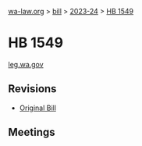 [wa-law.org](/) > [bill](/bill/) > [2023-24](/bill/2023-24/) > [HB 1549](/bill/2023-24/hb/1549/)

# HB 1549
[leg.wa.gov](https://app.leg.wa.gov/billsummary?BillNumber=1549&Year=2023&Initiative=false)

## Revisions
* [Original Bill](1/)

## Meetings